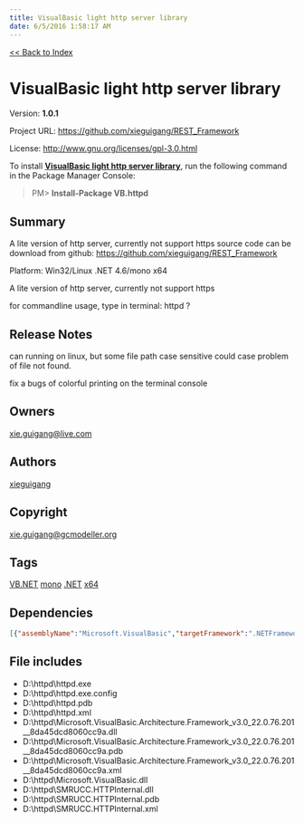 ```yaml
---
title: VisualBasic light http server library
date: 6/5/2016 1:58:17 AM
---
```


[<< Back to Index](../index.html)
# VisualBasic light http server library

Version: **1.0.1**

Project URL: https://github.com/xieguigang/REST_Framework

License: http://www.gnu.org/licenses/gpl-3.0.html

To install **[VisualBasic light http server library](https://www.nuget.org/packages/VB.httpd/)**, run the following command in the Package Manager Console:
> PM>  **Install-Package VB.httpd**


## Summary
A lite version of http server, currently not support https
source code can be download from github:
https://github.com/xieguigang/REST_Framework

Platform:  Win32/Linux  .NET 4.6/mono x64

A lite version of http server, currently not support https

for commandline usage, type in terminal:
httpd ?
## Release Notes
can running on linux, but some file path case sensitive could case problem of file not found.

fix a bugs of colorful printing on the terminal console
## Owners
xie.guigang@live.com
## Authors
[xieguigang](https://www.nuget.org/profiles/xieguigang)
## Copyright
xie.guigang@gcmodeller.org
## Tags
[VB.NET](https://www.nuget.org/packages?q=Tags%3A"VB.NET") [mono](https://www.nuget.org/packages?q=Tags%3A"mono") [.NET](https://www.nuget.org/packages?q=Tags%3A".NET") [x64](https://www.nuget.org/packages?q=Tags%3A"x64")
## Dependencies
```json
[{"assemblyName":"Microsoft.VisualBasic","targetFramework":".NETFramework4.6"}]
```


## File includes
+ D:\httpd\httpd.exe<br />
+ D:\httpd\httpd.exe.config<br />
+ D:\httpd\httpd.pdb<br />
+ D:\httpd\httpd.xml<br />
+ D:\httpd\Microsoft.VisualBasic.Architecture.Framework_v3.0_22.0.76.201__8da45dcd8060cc9a.dll<br />
+ D:\httpd\Microsoft.VisualBasic.Architecture.Framework_v3.0_22.0.76.201__8da45dcd8060cc9a.pdb<br />
+ D:\httpd\Microsoft.VisualBasic.Architecture.Framework_v3.0_22.0.76.201__8da45dcd8060cc9a.xml<br />
+ D:\httpd\Microsoft.VisualBasic.dll<br />
+ D:\httpd\SMRUCC.HTTPInternal.dll<br />
+ D:\httpd\SMRUCC.HTTPInternal.pdb<br />
+ D:\httpd\SMRUCC.HTTPInternal.xml<br />

